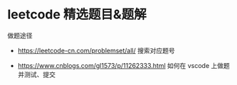 # leetcode 精选题目&题解

做题途径

- https://leetcode-cn.com/problemset/all/ 搜索对应题号

- https://www.cnblogs.com/gl1573/p/11262333.html 如何在 vscode 上做题并测试、提交



